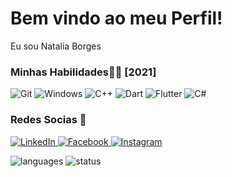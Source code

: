 
  
<h1>Bem vindo ao meu Perfil!</h1>
<p>
	Eu sou Natalia Borges 
</p>
<h3>Minhas Habilidades🐱‍👤 [2021]</h3>
<p>
<img alt="Git" src="https://img.shields.io/badge/-Git-F05032?style=for-the-badge&logo=git&logoColor=white" />
  <img alt="Windows" src="https://img.shields.io/badge/Windows-0078D6?style=for-the-badge&logo=windows&logoColor=white" /> 
  <img alt="C++" src="https://img.shields.io/badge/c++%20-%2300599C.svg?&style=for-the-badge&logo=c%2B%2B&ogoColor=white"/>
  <img alt="Dart" src="https://img.shields.io/badge/dart-%230175C2.svg?&style=for-the-badge&logo=dart&logoColor=white"/>
  <img alt="Flutter" src="https://img.shields.io/badge/Flutter%20-%2302569B.svg?&style=for-the-badge&logo=Flutter&logoColor=white" />
  <img alt="C#" src="https://img.shields.io/badge/c%23-%23239120.svg?style=for-the-badge&logo=c-sharp&logoColor=white" />
</p>

<h3>Redes Socias 🤳</h3>
<p>
  <a href="https://www.linkedin.com/in/nat%C3%A1lia-borges-a47a47181/" target="_blank">
    <img alt="LinkedIn" src="https://img.shields.io/badge/linkedin-%230077B5.svg?&style=for-the-badge&logo=linkedin&logoColor=white" />
  </a>
  <a href="https://www.facebook.com/natalia.borges.9693001/" target="_blank">
    <img alt="Facebook" src="https://img.shields.io/badge/Facebook-1877F2?style=for-the-badge&logo=facebook&logoColor=white" />
  </a>
  <a href="https://www.instagram.com/lia.b33/" target="_blank">
    <img alt="Instagram" src="https://img.shields.io/badge/Instagram-E4405F?style=for-the-badge&logo=instagram&logoColor=white" />
  </a>
 <p>
	<img src="https://github-readme-stats.vercel.app/api/top-langs?username=NataliaBorges&show_icons=true&locale=en&layout=compact" alt="languages" />
	<img src="https://github-readme-stats.anuraghazra1.vercel.app/api?username=NataliaBorges&show_icons=true&line_height=27" alt="status" />
</p>
